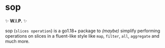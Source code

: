 # sop

✨ **W.I.P.** ✨

sop (`slices operation`) is a go1.18+ package to *(maybe)* simplify performing operations on slices in a fluent-like style like `map`, `filter`, `all`, `aggregate` and much more.